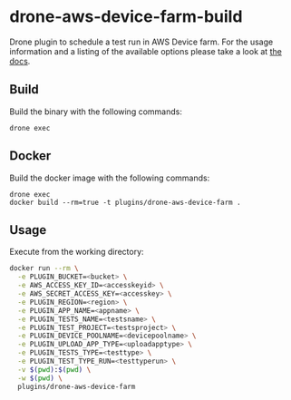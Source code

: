 # drone-aws-device-farm-build

Drone plugin to schedule a test run in AWS Device farm. For the
usage information and a listing of the available options please take a look at
[the docs](DOCS.md).

## Build

Build the binary with the following commands:

```
drone exec
```

## Docker

Build the docker image with the following commands:

```
drone exec
docker build --rm=true -t plugins/drone-aws-device-farm .
```
## Usage

Execute from the working directory:

```sh
docker run --rm \
  -e PLUGIN_BUCKET=<bucket> \
  -e AWS_ACCESS_KEY_ID=<accesskeyid> \
  -e AWS_SECRET_ACCESS_KEY=<accesskey> \
  -e PLUGIN_REGION=<region> \
  -e PLUGIN_APP_NAME=<appname> \
  -e PLUGIN_TESTS_NAME=<testsname> \
  -e PLUGIN_TEST_PROJECT=<testsproject> \
  -e PLUGIN_DEVICE_POOLNAME=<devicepoolname> \
  -e PLUGIN_UPLOAD_APP_TYPE=<uploadapptype> \
  -e PLUGIN_TESTS_TYPE=<testtype> \
  -e PLUGIN_TEST_TYPE_RUN=<testtyperun> \
  -v $(pwd):$(pwd) \
  -w $(pwd) \
  plugins/drone-aws-device-farm
```
